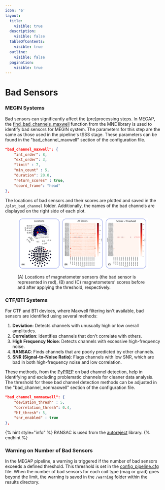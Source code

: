 ```yaml
---
icon: '6'
layout:
  title:
    visible: true
  description:
    visible: false
  tableOfContents:
    visible: true
  outline:
    visible: false
  pagination:
    visible: true
---
```


# Bad Sensors

### MEGIN Systems

Bad sensors can significantly affect the (pre)processing steps. In MEGAP, the [find\_bad\_channels\_maxwell](https://mne.tools/stable/generated/mne.preprocessing.find_bad_channels_maxwell.html) function from the MNE library is used to identify bad sensors for MEGIN system. The parameters for this step are the same as those used in the pipeline's tSSS stage. These parameters can be found in the "bad\_channel\_maxwell" section of the configuration file.

```json
"bad_channel_maxwell": {
    "int_order": 8,
    "ext_order": 3,
    "limit" : 7,
    "min_count" : 5,
    "duration": 20.0,
    "return_scores" : true,
    "coord_frame": "head"
},
```

The locations of bad sensors and their scores are plotted and saved in the `/plot_bad_channel` folder. Additionally, the names of the bad channels are displayed on the right side of each plot.

<figure><img src="../.gitbook/assets/figure 5.png" alt=""><figcaption><p>(A) Locations of magnetometer sensors (the bad sensor is represented in red), (B) and (C) magnetometers’ scores before and after applying the threshold, respectively.</p></figcaption></figure>

### CTF/BTI Systems

For CTF and BTI devices, where Maxwell filtering isn't available, bad sensors are identified using several methods:

1. **Deviation**: Detects channels with unusually high or low overall amplitudes.
2. **Correlation**: Identifies channels that don't correlate with others.
3. **High Frequency Noise**: Detects channels with excessive high-frequency noise.
4. **RANSAC**: Finds channels that are poorly predicted by other channels.
5. **SNR (Signal-to-Noise Ratio)**: Flags channels with low SNR, which are bad in both high-frequency noise and low correlation.

These methods, from the [PyPREP](https://zenodo.org/records/10047462) on bad channel detection, help in identifying and excluding problematic channels for cleaner data analysis. The threshold for these bad channel detection methods can be adjusted in the "bad\_channel\_nonmaxwell" section of the configuration file.

```json
"bad_channel_nonmaxwell": {
    "deviation_thresh" : 5,
    "correlation_thresh": 0.4,
    "hf_thresh": 5,
    "snr_enabled" : true
},
```

{% hint style="info" %}
RANSAC is used from the [autoreject](https://autoreject.github.io/stable/index.html) library.
{% endhint %}

### Warning on Number of Bad Sensors

In the MEGAP pipeline, a warning is triggered if the number of bad sensors exceeds a defined threshold. This threshold is set in the [config\_pipeline.cfg](../basic-information/quickstart.md#id-7.-warning-for-data-quality-monitoring) file. When the number of bad sensors for each coil type (mag or grad) goes beyond the limit, the warning is saved in the `/warning` folder within the results directory.
